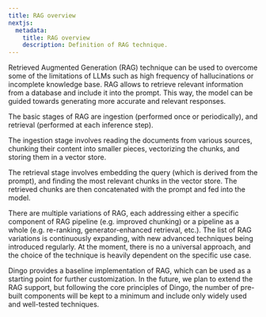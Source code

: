 ```yaml
---
title: RAG overview
nextjs:
  metadata:
    title: RAG overview
    description: Definition of RAG technique.
---
```


Retrieved Augmented Generation (RAG) technique can be used to overcome some of the limitations of LLMs such as high frequency of hallucinations or incomplete knowledge base. RAG allows to retrieve relevant information from a database and include it into the prompt. This way, the model can be guided towards generating more accurate and relevant responses.

The basic stages of RAG are ingestion (performed once or periodically), and retrieval (performed at each inference step).

The ingestion stage involves reading the documents from various sources, chunking their content into smaller pieces, vectorizing the chunks, and storing them in a vector store.

The retrieval stage involves embedding the query (which is derived from the prompt), and finding the most relevant chunks in the vector store. The retrieved chunks are then concatenated with the prompt and fed into the model.

There are multiple variations of RAG, each addressing either a specific component of RAG pipeline (e.g. improved chunking) or a pipeline as a whole (e.g. re-ranking, generator-enhanced retrieval, etc.). The list of RAG variations is continuously expanding, with new advanced techniques being introduced regularly. At the moment, there is no a universal approach, and the choice of the technique is heavily dependent on the specific use case.

Dingo provides a baseline implementation of RAG, which can be used as a starting point for further customization. In the future, we plan to extend the RAG support, but following the core principles of Dingo, the number of pre-built components will be kept to a minimum and include only widely used and well-tested techniques.
